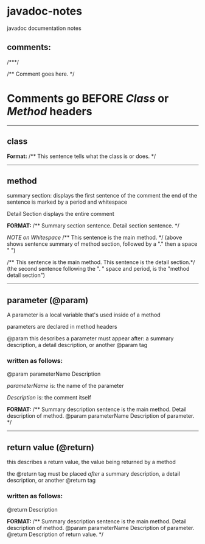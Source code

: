 # javadoc-notes
javadoc documentation notes

## comments:

/***/

/** Comment goes here. */

# Comments go BEFORE *Class* or *Method* headers

----------------------------------------

## class

**Format:**
/** This sentence tells what the class is or does. */

----------------------------------------

## method

summary section:
	displays the first sentence of the comment
	the end of the sentence is marked by a period and whitespace

Detail Section
	displays the entire comment

**FORMAT:**
/** Summary section sentence. Detail section sentence. */

*NOTE on Whitespace*
/** This sentence is the main method. */
(above shows sentence summary of method section, followed by a "." then a space " ")

/** This sentence is the main method. This sentence is the detail section.*/
(the second sentence following the ". " space and period, is the "method detail section")

-------------------------------------------

## parameter (@param)

A parameter is a local variable that's used inside of a method 

parameters are declared in method headers

@param
	this describes a parameter
	must appear after: 
		a summary description, 
		a detail description, 
		or another @param tag

### written as follows:
@param parameterName Description

  *parameterName* is: the name of the parameter 

  *Description* is:  the comment itself 

**FORMAT:**
/** Summary description sentence is the main method. 
Detail description of method.
@param parameterName Description of parameter.
*/

-------------------------------------------------

## return value (@return)

this describes a return value, the value being returned by a method 

the @return tag must be placed *after* a summary description, a detail description, or another @return tag

### written as follows:

@return Description

**FORMAT:**
/** Summary description sentence is the main method. 
Detail description of method.
@param parameterName Description of parameter.
@return Description of return value.
*/





